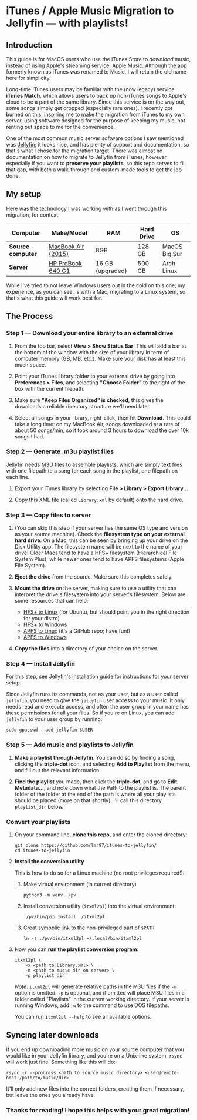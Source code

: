# iTunes / Apple Music Migration to Jellyfin &mdash; with playlists!

## Introduction

This guide is for MacOS users who use the iTunes Store to *download* music, instead of using Apple's streaming service, Apple Music. Although the app formerly known as iTunes was renamed to Music, I will retain the old name here for simplicity.

Long-time iTunes users may be familiar with the (now legacy) service <b>iTunes Match</b>, which allows users to back up non-iTunes songs to Apple's cloud to be a part of the same library. Since this service is on the way out, some songs simply get dropped (especially rare ones). I recently got burned on this, inspiring me to make the migration from iTunes to my own server, using software designed for the purpose of keeping my music, not renting out space to me for the convenience. 

One of the most common music server software options I saw mentioned was [Jellyfin](https://jellyfin.org/); it looks nice, and has plenty of support and documentation, so that's what I chose for the migration target. There was almost no documentation on how to migrate to Jellyfin from iTunes, however, especially if you want to <b>preserve your playlists</b>, so this repo serves to fill that gap, with both a walk-through and custom-made tools to get the job done.

## My setup

Here was the technology I was working with as I went through this migration, for context:

| Computer | Make/Model | RAM | Hard Drive | OS |
|-----|-----|-----|-----|-----|
| **Source computer** | [MacBook Air (2015)](https://support.apple.com/en-us/112441) | 8GB | 128 GB | MacOS Big Sur |
| **Server** | [HP ProBook 640 G1](https://icecat.biz/p/hp/h5g66et/probook-notebooks-0888182270424-640+g1-20694735.html) | 16 GB (upgraded) | 500 GB |Arch Linux |

While I've tried to not leave Windows users out in the cold on this one, my experience, as you can see, is with a Mac, migrating to a Linux system, so that's what this guide will work best for.

## The Process

### Step 1 &mdash; Download your entire library to an external drive

1. From the top bar, select **View > Show Status Bar**. This will add a bar at the bottom of the window with the size of your library in term of computer memory (GB, MB, etc.). Make sure your disk has at least this much space.

2. Point your iTunes library folder to your external drive by going into **Preferences > Files**, and selecting **"Choose Folder"** to the right of the box with the current filepath. 

3. Make sure **"Keep Files Organized" is checked**; this gives the downloads a reliable directory structure we'll need later.

4. Select all songs in your library, right-click, then hit **Download**. This could take a long time: on my MacBook Air, songs downloaded at a rate of about 50 songs/min, so it took around 3 hours to download the over 10k songs I had.

### Step 2 &mdash; Generate .m3u playlist files

Jellyfin needs [M3U files](https://en.wikipedia.org/wiki/M3U) to assemble playlists, which are simply text files with one filepath to a song for each song in the playlist, one filepath on each line.  

1. Export your iTunes library by selecting **File > Library > Export Library...** 

2. Copy this XML file (called `Library.xml` by default) onto the hard drive.

### Step 3 &mdash; Copy files to server

1. (You can skip this step if your server has the same OS type and version as your source machine). Check the **filesystem type on your external hard drive**. On a Mac, this can be seen by bringing up your drive on the Disk Utility app. The filesystem name will be next to the name of your drive. Older Macs tend to have a HFS+ filesystem (Hierarchical File System Plus), while newer ones tend to have APFS filesystems (Apple File System). 

2. **Eject the drive** from the source. Make sure this completes safely.

3. **Mount the drive** on the server, making sure to use a utility that can interpret the drive's filesystem into your server's filesystem. Below are some resources that can help:
    - [HFS+ to Linux](https://superuser.com/questions/84446/how-to-mount-a-hfs-partition-in-ubuntu-as-read-write) (for Ubuntu, but should point you in the right direction for your distro)
    - [HFS+ to Windows](https://www.provideocoalition.com/use-mac-drive-on-pc/)
    - [APFS to Linux](https://github.com/sgan81/apfs-fuse) (it's a GitHub repo; have fun!)
    - [APFS to Windows](https://www.paragon-software.com/home/apfs-windows/)

4. **Copy the files** into a directory of your choice on the server.


### Step 4 &mdash; Install Jellyfin

For this step, see [Jellyfin's installation guide](https://jellyfin.org/docs/general/installation/) for instructions for your server setup.

Since Jellyfin runs its commands, not as your user, but as a user called `jellyfin`, you need to give the `jellyfin` user access to your music. It only needs read and execute access, and often the user group in your name has these permissions for all your files. So if you're on Linux, you can add `jellyfin` to your user group by running:

```
sudo gpasswd --add jellyfin $USER
```

### Step 5 &mdash; Add music and playlists to Jellyfin

1. **Make a playlist through Jellyfin**. You can do so by finding a song, clicking the **triple-dot** icon, and selecting **Add to Playlist** from the menu, and fill out the relevant information. 

3. **Find the playlist** you made, then click the **triple-dot**, and go to **Edit Metadata...**, and note down what the Path to the playlist is. The parent folder of the folder at the end of the path is where all your playlists should be placed (more on that shortly). I'll call this directory `playlist_dir` below.

### Convert your playlists

1. On your command line, **clone this repo**, and enter the cloned directory:
    ```
    git clone https://github.com/lmr97/itunes-to-jellyfin/
    cd itunes-to-jellyfin
    ```

2. **Install the conversion utility** 

    This is how to do so for a Linux machine (no root privileges required!): 
    
    1. Make virtual environment (in current directory)
        ```
        python3 -m venv ./pv
        ```
    
    2. Install conversion utility (`itxml2pl`) into the virtual environment:
        ```
        ./pv/bin/pip install ./itxml2pl
        ```
    
    3. Creat [symbolic link](https://en.wikipedia.org/wiki/Symbolic_link) to the non-privileged part of [`$PATH`](https://en.wikipedia.org/wiki/PATH_(variable))
        ```
        ln -s ./pv/bin/itxml2pl ~/.local/bin/itxml2pl
        ```

3. Now you can **run the playlist conversion program**:
    ```
    itxml2pl \
        -x <path to Library.xml> \
        -m <path to music dir on server> \
        -p playlist_dir
    ```
    
    *Note*: `itxml2pl` will generate relative paths in the M3U files if the `-m` option is omitted. `-p` is optional, and if omitted will place M3U files in a folder called "Playlists" in the current working directory. If your server is running Windows, add `-w` to the command to use DOS filepaths. 
    
    You can run `itxml2pl --help` to see all available options. 

## Syncing later downloads

If you end up downloading more music on your source computer that you would like in your Jellyfin library, and you're on a Unix-like system, `rsync` will work just fine. Something like this will do:

```
rsync -r --progress <path to source music directory> <user@remote-host:/path/to/music/dir>
```

It'll only add new files into the correct folders, creating them if necessary, but leave the ones you already have.

### Thanks for reading! I hope this helps with your great migration!
